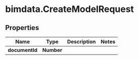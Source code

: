 # bimdata.CreateModelRequest

## Properties

Name | Type | Description | Notes
------------ | ------------- | ------------- | -------------
**documentId** | **Number** |  | 


